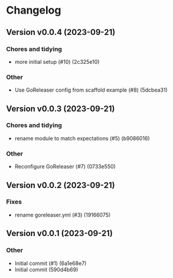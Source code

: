 # Changelog

## Version v0.0.4 (2023-09-21)

### Chores and tidying

- more initial setup (#10) (2c325e10)

### Other

- Use GoReleaser config from scaffold example (#8) (5dcbea31)

## Version v0.0.3 (2023-09-21)

### Chores and tidying

- rename module to match expectations (#5) (b9086016)

### Other

- Reconfigure GoReleaser (#7) (0733e550)

## Version v0.0.2 (2023-09-21)

### Fixes

- rename goreleaser.yml (#3) (19166075)

## Version v0.0.1 (2023-09-21)

### Other

- Initial commit (#1) (6a1e68e7)
- Initial commit (590d4b69)

